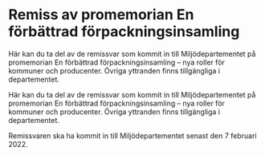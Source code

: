 # Remiss av promemorian En förbättrad förpackningsinsamling

Här kan du ta del av de remissvar som kommit in till Miljödepartementet på promemorian En förbättrad förpackningsinsamling – nya roller för kommuner och producenter. Övriga yttranden finns tillgängliga i departementet.

Här kan du ta del av de remissvar som kommit in till Miljödepartementet på promemorian En förbättrad förpackningsinsamling – nya roller för kommuner och producenter. Övriga yttranden finns tillgängliga i departementet.

Remissvaren ska ha kommit in till Miljödepartementet senast den 7 februari 2022.
